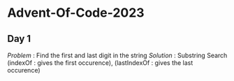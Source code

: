 # Advent-Of-Code-2023

## Day 1
*Problem* : Find the first and last digit in the string 
*Solution* : Substring Search (indexOf : gives the first occurence), (lastIndexOf : gives the last occurence)